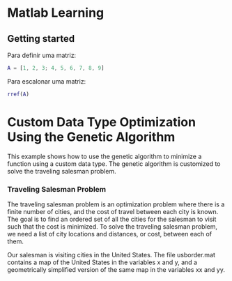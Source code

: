 # Matlab Learning

## Getting started

Para definir uma matriz:

```matlab
A = [1, 2, 3; 4, 5, 6, 7, 8, 9]
```

Para escalonar uma matriz:

```matlab
rref(A)
```

# Custom Data Type Optimization Using the Genetic Algorithm

This example shows how to use the genetic algorithm to minimize a function using a custom data type. The genetic algorithm is customized to solve the traveling salesman problem.

### Traveling Salesman Problem

The traveling salesman problem is an optimization problem where there is a finite number of cities, and the cost of travel between each city is known. The goal is to find an ordered set of all the cities for the salesman to visit such that the cost is minimized. To solve the traveling salesman problem, we need a list of city locations and distances, or cost, between each of them.

Our salesman is visiting cities in the United States. The file usborder.mat contains a map of the United States in the variables x and y, and a geometrically simplified version of the same map in the variables xx and yy.
